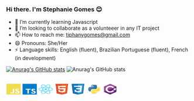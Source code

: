 ### Hi there. I'm Stephanie Gomes 😊

- 🌱 I’m currently learning Javascript
- 👯 I’m looking to collaborate as a volunteeer in any IT project
- 📫 How to reach me: tiphanygomes@gmail.com
- 😄 Pronouns: She/Her
- ⚡ Language skills: English (fluent), Brazilian Portuguese (fluent), French (in development)

[![Anurag's GitHub stats](https://github-readme-stats.vercel.app/api?username=tiphanygomes)](https://github.com/anuraghazra/github-readme-stats)
![Anurag's GitHub stats](https://github-readme-stats.vercel.app/api?username=tiphanygomes&show_icons=true&theme=tokyonight)

<div style="display: inline_block"><br>
  <img align="center" alt="Rafa-Js" height="30" width="40" src="https://raw.githubusercontent.com/devicons/devicon/master/icons/javascript/javascript-plain.svg">
  <img align="center" alt="Rafa-Ts" height="30" width="40" src="https://raw.githubusercontent.com/devicons/devicon/master/icons/typescript/typescript-plain.svg">
  <img align="center" alt="Rafa-React" height="30" width="40" src="https://raw.githubusercontent.com/devicons/devicon/master/icons/react/react-original.svg">
  <img align="center" alt="Rafa-HTML" height="30" width="40" src="https://raw.githubusercontent.com/devicons/devicon/master/icons/html5/html5-original.svg">
  <img align="center" alt="Rafa-CSS" height="30" width="40" src="https://raw.githubusercontent.com/devicons/devicon/master/icons/css3/css3-original.svg">
  <img align="center" alt="Rafa-Python" height="30" width="40" src="https://raw.githubusercontent.com/devicons/devicon/master/icons/python/python-original.svg">
  <img align="center" alt="Rafa-Csharp" height="30" width="40" src="https://raw.githubusercontent.com/devicons/devicon/master/icons/csharp/csharp-original.svg">
</div>
